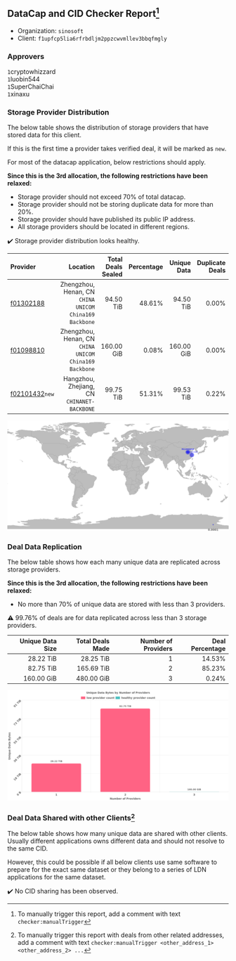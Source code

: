 ## DataCap and CID Checker Report[^1]
 - Organization: `sinosoft`
 - Client: `f1upfcp5lia6rfrbdljm2ppzcwvmllev3bbqfmgly`
### Approvers
`1`cryptowhizzard<br/>`1`luobin544<br/>`1`SuperChaiChai<br/>`1`xinaxu

### Storage Provider Distribution
The below table shows the distribution of storage providers that have stored data for this client.

If this is the first time a provider takes verified deal, it will be marked as `new`.

For most of the datacap application, below restrictions should apply.

**Since this is the 3rd allocation, the following restrictions have been relaxed:**
 - Storage provider should not exceed 70% of total datacap.
 - Storage provider should not be storing duplicate data for more than 20%.
 - Storage provider should have published its public IP address.
 - All storage providers should be located in different regions.

✔️ Storage provider distribution looks healthy.

| Provider                                                    |                                                  Location | Total Deals Sealed | Percentage | Unique Data | Duplicate Deals |
| :---------------------------------------------------------- | --------------------------------------------------------: | -----------------: | ---------: | ----------: | --------------: |
| [f01302188](https://filfox.info/en/address/f01302188)       | Zhengzhou, Henan, CN<br/>`CHINA UNICOM China169 Backbone` |          94.50 TiB |     48.61% |   94.50 TiB |           0.00% |
| [f01098810](https://filfox.info/en/address/f01098810)       | Zhengzhou, Henan, CN<br/>`CHINA UNICOM China169 Backbone` |         160.00 GiB |      0.08% |  160.00 GiB |           0.00% |
| [f02101432](https://filfox.info/en/address/f02101432)`new`  |            Hangzhou, Zhejiang, CN<br/>`CHINANET-BACKBONE` |          99.75 TiB |     51.31% |   99.53 TiB |           0.22% |

<img src="https://raw.githubusercontent.com/data-preservation-programs/filplus-checker-assets/main/filecoin-project/filecoin-plus-large-datasets/issues/1366/1682862242768.png"/>

### Deal Data Replication
The below table shows how each many unique data are replicated across storage providers.


**Since this is the 3rd allocation, the following restrictions have been relaxed:**
- No more than 70% of unique data are stored with less than 3 providers.

⚠️ 99.76% of deals are for data replicated across less than 3 storage providers.

| Unique Data Size | Total Deals Made | Number of Providers | Deal Percentage |
| ---------------: | ---------------: | ------------------: | --------------: |
|        28.22 TiB |        28.25 TiB |                   1 |          14.53% |
|        82.75 TiB |       165.69 TiB |                   2 |          85.23% |
|       160.00 GiB |       480.00 GiB |                   3 |           0.24% |

<img src="https://raw.githubusercontent.com/data-preservation-programs/filplus-checker-assets/main/filecoin-project/filecoin-plus-large-datasets/issues/1366/1682862243558.png"/>

### Deal Data Shared with other Clients[^3]
The below table shows how many unique data are shared with other clients.
Usually different applications owns different data and should not resolve to the same CID.

However, this could be possible if all below clients use same software to prepare for the exact same dataset or they belong to a series of LDN applications for the same dataset.

✔️ No CID sharing has been observed.

[^1]: To manually trigger this report, add a comment with text `checker:manualTrigger`

[^2]: Deals from those addresses are combined into this report as they are specified with `checker:manualTrigger`

[^3]: To manually trigger this report with deals from other related addresses, add a comment with text `checker:manualTrigger <other_address_1> <other_address_2> ...`
